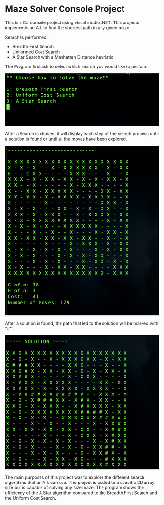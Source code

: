# Maze Solver Console Project

This is a C# console project using visual studio .NET. This projects implements an A.I. to find the shortest path in any given maze.

Searches performed:
- Breadth First Search
- Uniformed Cost Search
- A Star Search with a Manhatten Distance heuristic


The Program first ask to select which search you would like to perform

![Screenshot](Select_Search.png)

After a Search is chosen, it will display each step of the search process until a solution is found or until all the moves have been explored.

![Screenshot](Display_Search.png)

After a solution is found, the path that led to the solution will be marked with "#"

![Screenshot](Display_Solution.png)


The main purposes of this project was to explore the different search algorithms that an A.I. can use. The project is coded to a specific 2D array size but is capable of solving any size maze. The program shows the efficiency of the A Star algorithm compared to the Breadth First Search and the Uniform Cost Search.
